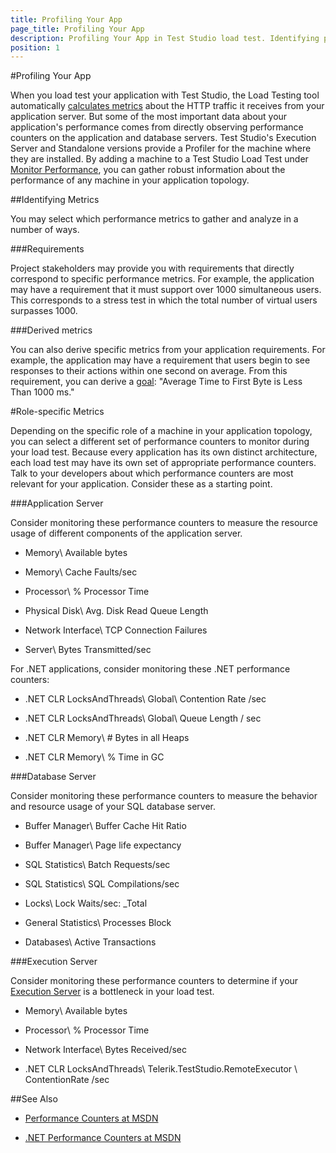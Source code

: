 ```yaml
---
title: Profiling Your App
page_title: Profiling Your App
description: Profiling Your App in Test Studio load test. Identifying performance metrics to gather and analyze. Role-specific Metrics - Application Server (performance counters to measure the resource usage of different components of the application server). Database Server (performance counters to measure the behavior and resource usage of your SQL database server). Execution Server (performance counters to determine if the machine executing the load test is a bottleneck).
position: 1
---
```

#Profiling Your App

When you load test your application with Test Studio, the Load Testing tool automatically <a href="/features/testing-types/load-testing/analyzing-results" target="_blank">calculates metrics</a> about the HTTP traffic it receives from your application server. But some of the most important data about your application's performance comes from directly observing performance counters on the application and database servers. Test Studio's Execution Server and Standalone versions provide a Profiler for the machine where they are installed. By adding a machine to a Test Studio Load Test under <a href="/features/testing-types/load-testing/monitor-perf-metrics" target="_blank">Monitor Performance</a>, you can gather robust information about the performance of any machine in your application topology.

##Identifying Metrics

You may select which performance metrics to gather and analyze in a number of ways.

###Requirements

Project stakeholders may provide you with requirements that directly correspond to specific performance metrics. For example, the application may have a requirement that it must support over 1000 simultaneous users. This corresponds to a stress test in which the total number of virtual users surpasses 1000.

###Derived metrics

You can also derive specific metrics from your application requirements. For example, the application may have a requirement that users begin to see responses to their actions within one second on average. From this requirement, you can derive a <a href="/features/testing-types/load-testing/running-tests" target="_blank">goal</a>: "Average Time to First Byte is Less Than 1000 ms."

#Role-specific Metrics

Depending on the specific role of a machine in your application topology, you can select a different set of performance counters to monitor during your load test. Because every application has its own distinct architecture, each load test may have its own set of appropriate performance counters. Talk to your developers about which performance counters are most relevant for your application. Consider these as a starting point.

###Application Server

Consider monitoring these performance counters to measure the resource usage of different components of the application server.

* Memory\ Available bytes

* Memory\ Cache Faults/sec

* Processor\ % Processor Time

* Physical Disk\ Avg. Disk Read Queue Length

* Network Interface\ TCP Connection Failures

* Server\  Bytes Transmitted/sec

For .NET applications, consider monitoring these .NET performance counters:

* .NET CLR LocksAndThreads\ Global\ Contention Rate /sec

* .NET CLR LocksAndThreads\ Global\ Queue Length / sec

* .NET CLR Memory\ # Bytes in all Heaps

* .NET CLR Memory\ % Time in GC

###Database Server

Consider monitoring these performance counters to measure the behavior and resource usage of your SQL database server.

* Buffer Manager\ Buffer Cache Hit Ratio

* Buffer Manager\ Page life expectancy

* SQL Statistics\ Batch Requests/sec

* SQL Statistics\ SQL Compilations/sec

* Locks\ Lock Waits/sec: _Total

* General Statistics\ Processes Block

* Databases\ Active Transactions

###Execution Server

Consider monitoring these performance counters to determine if your <a href="/features/scheduling-test-runs/create-scheduling-server" target="_blank">Execution Server</a> is a bottleneck in your load test.

* Memory\ Available bytes

* Processor\ % Processor Time

* Network Interface\ Bytes Received/sec

* .NET CLR LocksAndThreads\ Telerik.TestStudio.RemoteExecutor \ ContentionRate /sec

##See Also

* <a href="http://msdn.microsoft.com/en-us/library/windows/desktop/aa373083(v=vs.85).aspx" target="_blank">Performance Counters at MSDN</a>

* <a href="http://msdn.microsoft.com/en-us/library/w8f5kw2e.aspx" target="_blank">.NET Performance Counters at MSDN</a>